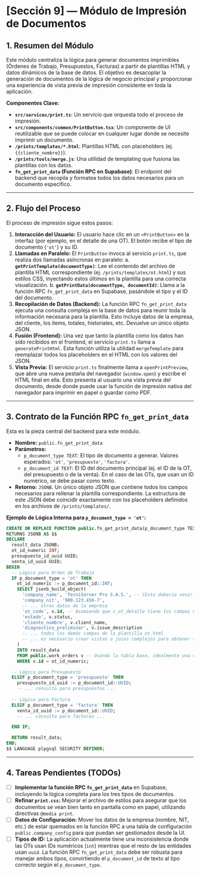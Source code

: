 # [Sección 9] — Módulo de Impresión de Documentos

## 1. Resumen del Módulo

Este módulo centraliza la lógica para generar documentos imprimibles (Órdenes de Trabajo, Presupuestos, Facturas) a partir de plantillas HTML y datos dinámicos de la base de datos. El objetivo es desacoplar la generación de documentos de la lógica de negocio principal y proporcionar una experiencia de vista previa de impresión consistente en toda la aplicación.

**Componentes Clave:**
-   **`src/services/print.ts`**: Un servicio que orquesta todo el proceso de impresión.
-   **`src/components/common/PrintButton.tsx`**: Un componente de UI reutilizable que se puede colocar en cualquier lugar donde se necesite imprimir un documento.
-   **`/prints/templates/*.html`**: Plantillas HTML con placeholders (ej. `{{cliente_nombre}}`).
-   **`/prints/tools/merge.js`**: Una utilidad de templating que fusiona las plantillas con los datos.
-   **`fn_get_print_data` (Función RPC en Supabase)**: El endpoint del backend que recopila y formatea todos los datos necesarios para un documento específico.

---

## 2. Flujo del Proceso

El proceso de impresión sigue estos pasos:

1.  **Interacción del Usuario:** El usuario hace clic en un `<PrintButton>` en la interfaz (por ejemplo, en el detalle de una OT). El botón recibe el tipo de documento (`'ot'`) y su ID.
2.  **Llamadas en Paralelo:** El `PrintButton` invoca al servicio `print.ts`, que realiza dos llamadas asíncronas en paralelo:
    a. **`getPrintTemplate(documentType)`**: Lee el contenido del archivo de plantilla HTML correspondiente (ej. `/prints/templates/ot.html`) y sus estilos CSS, inyectando estos últimos en la plantilla para una correcta visualización.
    b. **`getPrintData(documentType, documentId)`**: Llama a la función RPC `fn_get_print_data` en Supabase, pasándole el tipo y el ID del documento.
3.  **Recopilación de Datos (Backend):** La función RPC `fn_get_print_data` ejecuta una consulta compleja en la base de datos para reunir toda la información necesaria para la plantilla. Esto incluye datos de la empresa, del cliente, los ítems, totales, historiales, etc. Devuelve un único objeto JSON.
4.  **Fusión (Frontend):** Una vez que tanto la plantilla como los datos han sido recibidos en el frontend, el servicio `print.ts` llama a `generatePrintHtml`. Esta función utiliza la utilidad `mergeTemplate` para reemplazar todos los placeholders en el HTML con los valores del JSON.
5.  **Vista Previa:** El servicio `print.ts` finalmente llama a `openPrintPreview`, que abre una nueva pestaña del navegador (`window.open`) y escribe el HTML final en ella. Esto presenta al usuario una vista previa del documento, desde donde puede usar la función de impresión nativa del navegador para imprimir en papel o guardar como PDF.

---

## 3. Contrato de la Función RPC `fn_get_print_data`

Esta es la pieza central del backend para este módulo.

-   **Nombre:** `public.fn_get_print_data`
-   **Parámetros:**
    -   `p_document_type TEXT`: El tipo de documento a generar. Valores esperados: `'ot'`, `'presupuesto'`, `'factura'`.
    -   `p_document_id TEXT`: El ID del documento principal (ej. el ID de la OT, del presupuesto o de la venta). En el caso de las OTs, que usan un ID numérico, se debe pasar como texto.
-   **Retorno:** `JSONB`. Un único objeto JSON que contiene todos los campos necesarios para rellenar la plantilla correspondiente. La estructura de este JSON debe coincidir exactamente con los placeholders definidos en los archivos de `/prints/templates/`.

**Ejemplo de Lógica Interna para `p_document_type = 'ot'`:**
```sql
CREATE OR REPLACE FUNCTION public.fn_get_print_data(p_document_type TEXT, p_document_id TEXT)
RETURNS JSONB AS $$
DECLARE
  result_data JSONB;
  ot_id_numeric INT;
  presupuesto_id_uuid UUID;
  venta_id_uuid UUID;
BEGIN
  -- Lógica para Orden de Trabajo
  IF p_document_type = 'ot' THEN
    ot_id_numeric := p_document_id::INT;
    SELECT jsonb_build_object(
      'company_name', 'TecniServer Pro S.A.S.', -- (Esto debería venir de una tabla de configuración)
      'company_nit', '900.123.456-7',
      -- ... otros datos de la empresa
      'ot_code', v.id, -- Asumiendo que v_ot_detalle tiene los campos necesarios
      'estado', v.status,
      'cliente_nombre', v.client_name,
      'diagnostico_preliminar', v.issue_description
      -- ... todos los demás campos de la plantilla ot.html
      -- ... es necesario crear vistas o joins complejos para obtener todos los datos
    )
    INTO result_data
    FROM public.work_orders v -- Usando la tabla base, idealmente una vista de detalle
    WHERE v.id = ot_id_numeric;

  -- Lógica para Presupuesto
  ELSIF p_document_type = 'presupuesto' THEN
    presupuesto_id_uuid := p_document_id::UUID;
    -- ... consulta para presupuestos ...
  
  -- Lógica para Factura
  ELSIF p_document_type = 'factura' THEN
    venta_id_uuid := p_document_id::UUID;
    -- ... consulta para facturas ...

  END IF;

  RETURN result_data;
END;
$$ LANGUAGE plpgsql SECURITY DEFINER;
```

---

## 4. Tareas Pendientes (TODOs)

-   [ ] **Implementar la función RPC `fn_get_print_data`** en Supabase, incluyendo la lógica completa para los tres tipos de documentos.
-   [ ] **Refinar `print.css`:** Mejorar el archivo de estilos para asegurar que los documentos se vean bien tanto en pantalla como en papel, utilizando directivas `@media print`.
-   [ ] **Datos de Configuración:** Mover los datos de la empresa (nombre, NIT, etc.) de estar quemados en la función RPC a una tabla de configuración `public.company_config` para que puedan ser gestionados desde la UI.
-   [ ] **Tipos de ID:** La aplicación actualmente tiene una inconsistencia donde las OTs usan IDs numéricos (`int`) mientras que el resto de las entidades usan `uuid`. La función RPC `fn_get_print_data` debe ser robusta para manejar ambos tipos, convirtiendo el `p_document_id` de texto al tipo correcto según el `p_document_type`.
